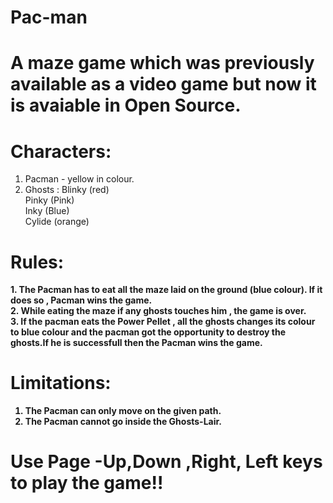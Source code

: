 # Pac-man


# A maze game which was previously available as a video game but now it is avaiable in Open Source.

# Characters:
1. Pacman - yellow in colour.
2. Ghosts : Blinky (red) <br>
            Pinky (Pink) <br>
            Inky (Blue)  <br>
            Cylide (orange) 

# Rules:
<b> 1. The Pacman has to eat all the maze laid on the ground (blue colour). If it does so , Pacman wins the game. <br>
2. While eating the maze if any ghosts touches him , the game is over. <br> 
3. If the pacman eats the Power Pellet , all the ghosts changes its colour to blue colour and the pacman got the opportunity to destroy the ghosts.If he is successfull then the Pacman wins the game.

# Limitations:
1. The Pacman can only move on the given path.
2. The Pacman cannot go inside the Ghosts-Lair.

# Use Page -Up,Down ,Right, Left keys to play the game!!




